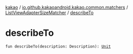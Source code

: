 [kakao](../../index.md) / [io.github.kakaoandroid.kakao.common.matchers](../index.md) / [ListViewAdapterSizeMatcher](index.md) / [describeTo](./describe-to.md)

# describeTo

`fun describeTo(description: Description): `[`Unit`](https://kotlinlang.org/api/latest/jvm/stdlib/kotlin/-unit/index.html)